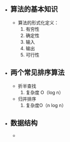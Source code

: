 - ## 算法的基本知识
	- 算法的形式化定义：
		1. 有穷性
		2. 确定性
		3. 输入
		4. 输出
		5. 可行性
- ## 两个常见排序算法
	- 折半查找
		1. 复杂度 O（log n）
	- 归并排序
		1. 复杂度O（n log n）
- ## 数据结构
	- 
<!--stackedit_data:
eyJoaXN0b3J5IjpbNTczMTQzOTg3XX0=
-->